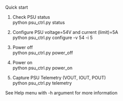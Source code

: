Quick start  
1. Check PSU status  
   python psu_ctrl.py status

2. Configure PSU voltage=54V and current (limit)=5A  
   	python psu_ctrl.py configure -v 54 -i 5

3. Power off  
   	python psu_ctrl.py power_off
4. Power on  
   	python psu_ctrl.py power_on  
5. Capture PSU Telemetry (VOUT, IOUT, POUT)  
	python psu_ctrl.py telemetry

See Help menu with -h argument for more information
